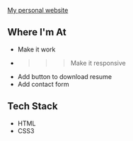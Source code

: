 [My personal website](https://armoney.github.io)

## Where I'm At
* Make it work
* >>> Make it responsive
* Add button to download resume
* Add contact form

## Tech Stack
* HTML
* CSS3

